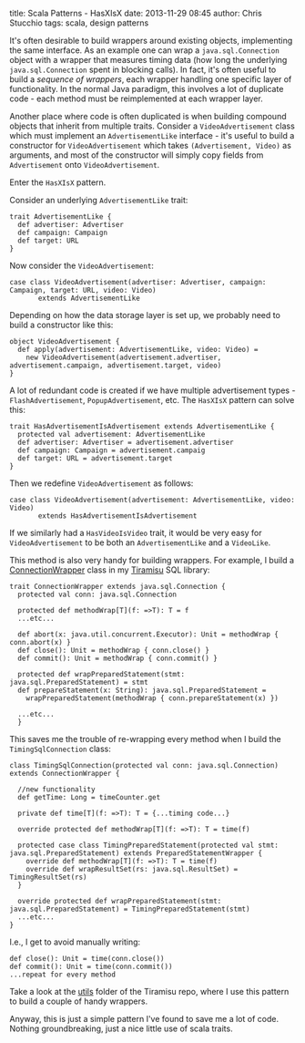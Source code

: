 title: Scala Patterns - HasXIsX
date: 2013-11-29 08:45
author: Chris Stucchio
tags: scala, design patterns





It's often desirable to build wrappers around existing objects, implementing the same interface. As an example one can wrap a `java.sql.Connection` object with a wrapper that measures timing data (how long the underlying `java.sql.Connection` spent in blocking calls). In fact, it's often useful to build a *sequence of wrappers*, each wrapper handling one specific layer of functionality. In the normal Java paradigm, this involves a lot of duplicate code - each method must be reimplemented at each wrapper layer.

Another place where code is often duplicated is when building compound objects that inherit from multiple traits. Consider a `VideoAdvertisement` class which must implement an `AdvertisementLike` interface - it's useful to build a constructor for `VideoAdvertisement` which takes `(Advertisement, Video)` as arguments, and most of the constructor will simply copy fields from `Advertisement` onto `VideoAdvertisement`.

Enter the `HasXIsX` pattern.



Consider an underlying `AdvertisementLike` trait:

    trait AdvertisementLike {
      def advertiser: Advertiser
      def campaign: Campaign
      def target: URL
    }

Now consider the `VideoAdvertisement`:

    case class VideoAdvertisement(advertiser: Advertiser, campaign: Campaign, target: URL, video: Video)
           extends AdvertisementLike

Depending on how the data storage layer is set up, we probably need to build a constructor like this:

    object VideoAdvertisement {
      def apply(advertisement: AdvertisementLike, video: Video) =
        new VideoAdvertisement(advertisement.advertiser, advertisement.campaign, advertisement.target, video)
    }

A lot of redundant code is created if we have multiple advertisement types - `FlashAdvertisement`, `PopupAdvertisement`, etc. The `HasXIsX` pattern can solve this:

    trait HasAdvertisementIsAdvertisement extends AdvertisementLike {
      protected val advertisement: AdvertisementLike
      def advertiser: Advertiser = advertisement.advertiser
      def campaign: Campaign = advertisement.campaig
      def target: URL = advertisement.target
    }

Then we redefine `VideoAdvertisement` as follows:

    case class VideoAdvertisement(advertisement: AdvertisementLike, video: Video)
           extends HasAdvertisementIsAdvertisement

If we similarly had a `HasVideoIsVideo` trait, it would be very easy for `VideoAdvertisement` to be both an `AdvertisementLike` and a `VideoLike`.

This method is also very handy for building wrappers. For example, I build a [ConnectionWrapper](https://github.com/stucchio/Tiramisu/blob/master/src/main/scala/tiramisu/utils/wrappers/ConnectionWrapper.scala) class in my [Tiramisu](https://github.com/stucchio/Tiramisu) SQL library:

    trait ConnectionWrapper extends java.sql.Connection {
      protected val conn: java.sql.Connection

      protected def methodWrap[T](f: =>T): T = f
      ...etc...

      def abort(x: java.util.concurrent.Executor): Unit = methodWrap { conn.abort(x) }
      def close(): Unit = methodWrap { conn.close() }
      def commit(): Unit = methodWrap { conn.commit() }

      protected def wrapPreparedStatement(stmt: java.sql.PreparedStatement) = stmt
      def prepareStatement(x: String): java.sql.PreparedStatement =
        wrapPreparedStatement(methodWrap { conn.prepareStatement(x) })

      ...etc...
      }

This saves me the trouble of re-wrapping every method when I build the `TimingSqlConnection` class:

    class TimingSqlConnection(protected val conn: java.sql.Connection) extends ConnectionWrapper {

      //new functionality
      def getTime: Long = timeCounter.get

      private def time[T](f: =>T): T = {...timing code...}

      override protected def methodWrap[T](f: =>T): T = time(f)

      protected case class TimingPreparedStatement(protected val stmt: java.sql.PreparedStatement) extends PreparedStatementWrapper {
        override def methodWrap[T](f: =>T): T = time(f)
        override def wrapResultSet(rs: java.sql.ResultSet) = TimingResultSet(rs)
      }

      override protected def wrapPreparedStatement(stmt: java.sql.PreparedStatement) = TimingPreparedStatement(stmt)
      ...etc...
    }

I.e., I get to avoid manually writing:

    def close(): Unit = time(conn.close())
    def commit(): Unit = time(conn.commit())
    ...repeat for every method

Take a look at the [utils](https://github.com/stucchio/Tiramisu/tree/master/src/main/scala/tiramisu/utils) folder of the Tiramisu repo, where I use this pattern to build a couple of handy wrappers.

Anyway, this is just a simple pattern I've found to save me a lot of code. Nothing groundbreaking, just a nice little use of scala traits.

